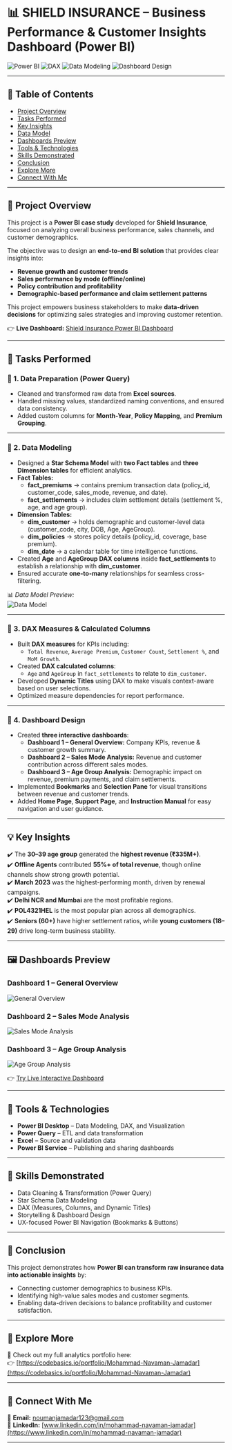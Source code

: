 # 📊 SHIELD INSURANCE – Business Performance & Customer Insights Dashboard (Power BI)

![Power BI](https://img.shields.io/badge/-PowerBI-F2C811?logo=powerbi&logoColor=black&style=flat) 
![DAX](https://img.shields.io/badge/-DAX-000000?logo=microsoftpowerbi&logoColor=white&style=flat) 
![Data Modeling](https://img.shields.io/badge/-Data_Modeling-4CAF50?style=flat) 
![Dashboard Design](https://img.shields.io/badge/-Dashboard_Design-2196F3?style=flat)  

---

## 📌 Table of Contents  
- [Project Overview](#project-overview)  
- [Tasks Performed](#tasks-performed)  
- [Key Insights](#key-insights)  
- [Data Model](#data-model)  
- [Dashboards Preview](#dashboards-preview)  
- [Tools & Technologies](#tools--technologies)  
- [Skills Demonstrated](#skills-demonstrated)  
- [Conclusion](#conclusion)  
- [Explore More](#explore-more)  
- [Connect With Me](#connect-with-me)  

---

## 🧠 Project Overview  
This project is a **Power BI case study** developed for **Shield Insurance**, focused on analyzing overall business performance, sales channels, and customer demographics.  

The objective was to design an **end-to-end BI solution** that provides clear insights into:  
- **Revenue growth and customer trends**  
- **Sales performance by mode (offline/online)**  
- **Policy contribution and profitability**  
- **Demographic-based performance and claim settlement patterns**  

This project empowers business stakeholders to make **data-driven decisions** for optimizing sales strategies and improving customer retention.  

👉 **Live Dashboard:** [Shield Insurance Power BI Dashboard](https://app.powerbi.com/view?r=eyJrIjoiZWU5Y2M5ZjAtNzM4OC00OGM4LTg2MWEtMDRlMjk3NGM3OWNiIiwidCI6ImM2ZTU0OWIzLTVmNDUtNDAzMi1hYWU5LWQ0MjQ0ZGM1YjJjNCJ9)  

---

## 🧩 Tasks Performed  

### 🔹 1. Data Preparation (Power Query)
- Cleaned and transformed raw data from **Excel sources**.  
- Handled missing values, standardized naming conventions, and ensured data consistency.  
- Added custom columns for **Month-Year**, **Policy Mapping**, and **Premium Grouping**.  

---

### 🔹 2. Data Modeling  
- Designed a **Star Schema Model** with **two Fact tables** and **three Dimension tables** for efficient analytics.  
- **Fact Tables:**
  - **fact_premiums** → contains premium transaction data (policy_id, customer_code, sales_mode, revenue, and date).  
  - **fact_settlements** → includes claim settlement details (settlement %, age, and age group).  
- **Dimension Tables:**
  - **dim_customer** → holds demographic and customer-level data (customer_code, city, DOB, Age, AgeGroup).  
  - **dim_policies** → stores policy details (policy_id, coverage, base premium).  
  - **dim_date** → a calendar table for time intelligence functions.  
- Created **Age** and **AgeGroup DAX columns** inside **fact_settlements** to establish a relationship with **dim_customer**.  
- Ensured accurate **one-to-many** relationships for seamless cross-filtering.  

📊 *Data Model Preview:*  
![Data Model](43794f67-6123-41cb-910d-649016239df8.png)  

---

### 🔹 3. DAX Measures & Calculated Columns  
- Built **DAX measures** for KPIs including:  
  - `Total Revenue`, `Average Premium`, `Customer Count`, `Settlement %`, and `MoM Growth`.  
- Created **DAX calculated columns**:  
  - `Age` and `AgeGroup` in `fact_settlements` to relate to `dim_customer`.  
- Developed **Dynamic Titles** using DAX to make visuals context-aware based on user selections.  
- Optimized measure dependencies for report performance.  

---

### 🔹 4. Dashboard Design  
- Created **three interactive dashboards**:  
  - **Dashboard 1 – General Overview:** Company KPIs, revenue & customer growth summary.  
  - **Dashboard 2 – Sales Mode Analysis:** Revenue and customer contribution across different sales modes.  
  - **Dashboard 3 – Age Group Analysis:** Demographic impact on revenue, premium payments, and claim settlements.  
- Implemented **Bookmarks** and **Selection Pane** for visual transitions between revenue and customer trends.  
- Added **Home Page**, **Support Page**, and **Instruction Manual** for easy navigation and user guidance.  

---

## 💡 Key Insights  
✔️ The **30–39 age group** generated the **highest revenue (₹335M+)**.  
✔️ **Offline Agents** contributed **55%+ of total revenue**, though online channels show strong growth potential.  
✔️ **March 2023** was the highest-performing month, driven by renewal campaigns.  
✔️ **Delhi NCR and Mumbai** are the most profitable regions.  
✔️ **POL4321HEL** is the most popular plan across all demographics.  
✔️ **Seniors (60+)** have higher settlement ratios, while **young customers (18–29)** drive long-term business stability.  

---

## 🖼️ Dashboards Preview  

### Dashboard 1 – General Overview  
![General Overview](GENERAL_VIEW.png)  

### Dashboard 2 – Sales Mode Analysis  
![Sales Mode Analysis](SALES_MODE_ANALYSIS.png)  

### Dashboard 3 – Age Group Analysis  
![Age Group Analysis](AGE_GROUP_ANALYSIS.png)  

👉 [Try Live Interactive Dashboard](https://app.powerbi.com/view?r=eyJrIjoiZWU5Y2M5ZjAtNzM4OC00OGM4LTg2MWEtMDRlMjk3NGM3OWNiIiwidCI6ImM2ZTU0OWIzLTVmNDUtNDAzMi1hYWU5LWQ0MjQ0ZGM1YjJjNCJ9)  

---

## 🧰 Tools & Technologies  
- **Power BI Desktop** – Data Modeling, DAX, and Visualization  
- **Power Query** – ETL and data transformation  
- **Excel** – Source and validation data  
- **Power BI Service** – Publishing and sharing dashboards  

---

## 🧠 Skills Demonstrated  
- Data Cleaning & Transformation (Power Query)  
- Star Schema Data Modeling  
- DAX (Measures, Columns, and Dynamic Titles)  
- Storytelling & Dashboard Design  
- UX-focused Power BI Navigation (Bookmarks & Buttons)  

---

## 🏁 Conclusion  
This project demonstrates how **Power BI can transform raw insurance data into actionable insights** by:  
- Connecting customer demographics to business KPIs.  
- Identifying high-value sales modes and customer segments.  
- Enabling data-driven decisions to balance profitability and customer satisfaction.  

---

## 🔗 Explore More  
💼 Check out my full analytics portfolio here:  
👉 [https://codebasics.io/portfolio/Mohammad-Navaman-Jamadar](https://codebasics.io/portfolio/Mohammad-Navaman-Jamadar)  

---

## 🤝 Connect With Me  
📧 **Email:** [noumanjamadar123@gmail.com](mailto:noumanjamadar123@gmail.com)  
🔗 **LinkedIn:** [www.linkedin.com/in/mohammad-navaman-jamadar](https://www.linkedin.com/in/mohammad-navaman-jamadar)  

---
